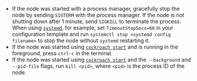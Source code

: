 <ul>
	<li>If the node was started with a process manager, gracefully stop the node by sending <code>SIGTERM</code> with the process manager. If the node is not shutting down after 1 minute, send <code>SIGKILL</code> to terminate the process. When using <code><a href="https://www.freedesktop.org/wiki/Software/systemd/" target="_blank">systemd</a></code>, for example, set <code>TimeoutStopSecs=60</code> in your configuration template and run <code>systemctl stop &lt;systemd config filename&gt;</code> to stop the node without <code>systemd</code> restarting it.</li>
	<li>If the node was started using <a href="cockroach-start.html"><code>cockroach start</code></a> and is running in the foreground, press <code>ctrl-c</code> in the terminal.</li>
	<li>If the node was started using <a href="cockroach-start.html"><code>cockroach start</code></a> and the <code>--background</code> and <code>--pid-file</code> flags, run <code>kill &lt;pid&gt;</code>, where <code>&lt;pid&gt;</code> is the process ID of the node.</li>
</ul>